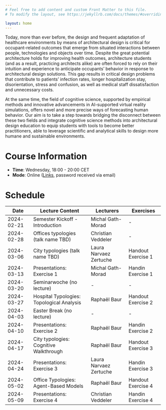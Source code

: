 ```yaml
---
# Feel free to add content and custom Front Matter to this file.
# To modify the layout, see https://jekyllrb.com/docs/themes/#overriding-theme-defaults

layout: home
---
```


Today, more than ever before, the design and frequent adaptation of healthcare environments by means of architectural design is critical for occupant-related outcomes that emerge from situated interactions between people, technologies and objects over time. Despite the great potential architecture holds for improving health outcomes, architecture students (and as a result, practicing architects alike) are often forced to rely on their intuition and experience to anticipate occupants’ behavior in response to architectural design solutions. This gap results in critical design problems that contribute to patients’ infection rates, longer hospitalization stay, disorientation, stress and confusion, as well as medical staff dissatisfaction and unnecessary costs.

At the same time, the field of cognitive science, supported by empirical methods and innovative advancements in AI-supported virtual reality simulations, offers novel and more precise ways of forecasting human behavior. Our aim is to take a step towards bridging the disconnect between these two fields and integrate cognitive science methods into architectural design education to equip students with tools to become better practitioners, able to leverage scientific and analytical skills to design more humane and sustainable environments.

# Course Information

- **Time**: Wednesday, 18:00 - 20:00 CET
- **Mode**: Online ([Links](), password received via email)

# Schedule

| Date       | Lecture Content | Lecturers | Exercises |
|------------|-----------------|-----------|-----------|
| 2024-02-21 | Semester Kickoff - Introduction | Michal Gath-Morad | - |
| 2024-02-28 | Offices typologies (talk name TBD) | Christian Veddeler | - |
| 2024-03-06 | City typologies (talk name TBD) | Laura Narvaez Zertuche | Handout Exercise 1 |
| 2024-03-13 | Presentations: Exercise 1 | Michal Gath-Morad | Handin Exercise 1 |
| 2024-03-20 | Seminarwoche (no lecture) | - | - |
| 2024-03-27 | Hospital Typologies: Topological Analysis | Raphaël Baur | Handout Exercise 2 |
| 2024-04-03 | Easter Break (no lecture) | - | - |
| 2024-04-10 | Presentations: Exercise 2 | Raphaël Baur | Handin Exercise 2 |
| 2024-04-17 | City typologies: Cognitive Walkthrough | Raphaël Baur | Handout Exercise 3 |
| 2024-04-24 | Presentations: Exercise 3 | Laura Narvaez Zertuche | Handin Exercise 3 |
| 2024-05-02 | Office Typologies: Agent-Based Models | Raphaël Baur | Handout Exercise 4 |
| 2024-05-09 | Presentations: Exercise 4 | Christian Veddeler | Handin Exercise 4 |

